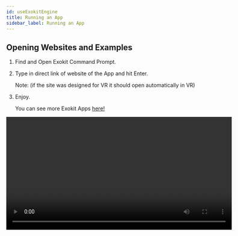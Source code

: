 ```yaml
---
id: useExokitEngine
title: Running an App
sidebar_label: Running an App
---
```


## Opening Websites and Examples

  1. Find and Open Exokit Command Prompt.
  
  2. Type in direct link of website of the App and hit Enter.
  
      Note: (if the site was designed for VR it should open automatically in VR)
  
  3.  Enjoy.
  
      You can see more Exokit Apps [here!](http://docs.webmr.io/docs/exoBrowser.html)
  
<video src="https://cdn.rawgit.com/webmixedreality/webmr-docs/media-upload/website/static/media/exokitmediacopy/ExokitBrowserHowto.mp4?raw=true" width=600 controls />
  
  
